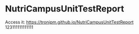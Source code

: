 # NutriCampusUnitTestReport
Access it: https://tronipm.github.io/NutriCampusUnitTestReport
123111111111111